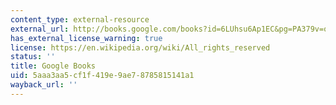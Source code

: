 ```yaml
---
content_type: external-resource
external_url: http://books.google.com/books?id=6LUhsu6Ap1EC&pg=PA379v=onepage
has_external_license_warning: true
license: https://en.wikipedia.org/wiki/All_rights_reserved
status: ''
title: Google Books
uid: 5aaa3aa5-cf1f-419e-9ae7-8785815141a1
wayback_url: ''
---
```

